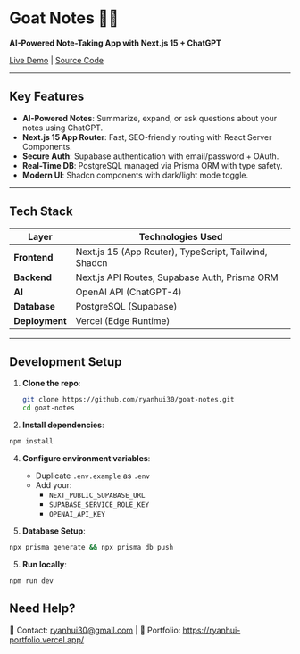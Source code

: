 # Goat Notes 🐐✨  
**AI-Powered Note-Taking App with Next.js 15 + ChatGPT**  

[Live Demo](https://goat-notes-mu.vercel.app/) | [Source Code](https://github.com/ryanhui30/goat-notes)

---

## **Key Features**  
- **AI-Powered Notes**: Summarize, expand, or ask questions about your notes using ChatGPT.  
- **Next.js 15 App Router**: Fast, SEO-friendly routing with React Server Components.  
- **Secure Auth**: Supabase authentication with email/password + OAuth.  
- **Real-Time DB**: PostgreSQL managed via Prisma ORM with type safety.  
- **Modern UI**: Shadcn components with dark/light mode toggle.  

---

## **Tech Stack**  
| Layer          | Technologies Used                          |
|----------------|-------------------------------------------|
| **Frontend**   | Next.js 15 (App Router), TypeScript, Tailwind, Shadcn |
| **Backend**    | Next.js API Routes, Supabase Auth, Prisma ORM |
| **AI**         | OpenAI API (ChatGPT-4)                    |
| **Database**   | PostgreSQL (Supabase)                     |
| **Deployment** | Vercel (Edge Runtime)                     |

---

## **Development Setup**  
1. **Clone the repo**:  
   ```bash
   git clone https://github.com/ryanhui30/goat-notes.git
   cd goat-notes
   ```

2. **Install dependencies**:
  ```bash
  npm install
  ```

4. **Configure environment variables**:
   - Duplicate `.env.example` as `.env`
   - Add your:
     - `NEXT_PUBLIC_SUPABASE_URL`
     - `SUPABASE_SERVICE_ROLE_KEY`
     - `OPENAI_API_KEY`

5. **Database Setup**:
  ```bash
  npx prisma generate && npx prisma db push
  ```

5. **Run locally**:
  ```bash
  npm run dev
  ```

## **Need Help**?
📩 Contact: ryanhui30@gmail.com | 🔗 Portfolio: https://ryanhui-portfolio.vercel.app/



